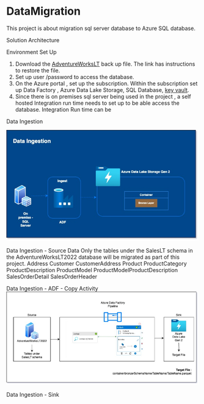 # DataMigration
This project is about migration sql server database to Azure SQL database.

Solution Architecture

Environment Set Up
1. Download the [AdventureWorksLT](https://learn.microsoft.com/en-us/sql/samples/adventureworks-install-configure?view=sql-server-ver16&tabs=ssms) back up file. The link has instructions to restore the file.
2. Set up user /password to access the database.
3. On the Azure portal , set up the subscription. Within the subscription set up Data Factory , Azure Data Lake Storage, SQL Database, [key vault](SetUp-AzureKeyVault).
4. Since there is on premises sql server being used in the project , a self hosted Integration run time needs to set up to be able access the database. Integration Run time can be 
   

Data Ingestion

![Data Ingestion Set Up](ProjectImages/Ingest.jpg)

Data Ingestion - Source Data
Only the tables under the SalesLT schema in the AdventureWorksLT2022 database will be migrated as part of this project.
Address 
Customer
CustomerAddress
Product
ProductCategory
ProductDescription
ProductModel
ProductModelProductDescription
SalesOrderDetail
SalesOrderHeader

Data Ingestion - ADF - Copy Activity 
![ADF Pipeline](ProjectImages/pipeline.jpg)


Data Ingestion - Sink
